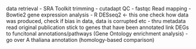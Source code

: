 data retrieval - SRA Toolkit
trimming - cutadapt
QC - fastqc
Read mapping - Bowtie2
gene expression analysis - R DESseq2 <- this one
check how data was produced, check if bias in data, data is corrupted etc - thru metadata
read original publication
stick to genes that have been annotated
link DEGs to funcitonal annotations/pathways (Gene Ontology enrichment analysis) - go over A thaliana annotation (homology-based comparison)
